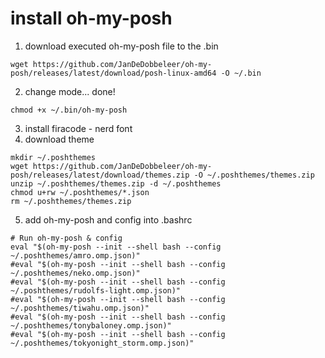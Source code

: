 # **install oh-my-posh**

1. download executed oh-my-posh file to the .bin
```
wget https://github.com/JanDeDobbeleer/oh-my-posh/releases/latest/download/posh-linux-amd64 -O ~/.bin
```
2. change mode... done!
```
chmod +x ~/.bin/oh-my-posh
```
3. install firacode - nerd font
4. download theme
```
mkdir ~/.poshthemes
wget https://github.com/JanDeDobbeleer/oh-my-posh/releases/latest/download/themes.zip -O ~/.poshthemes/themes.zip
unzip ~/.poshthemes/themes.zip -d ~/.poshthemes
chmod u+rw ~/.poshthemes/*.json
rm ~/.poshthemes/themes.zip
```
5. add oh-my-posh and config into .bashrc
```
# Run oh-my-posh & config
eval "$(oh-my-posh --init --shell bash --config ~/.poshthemes/amro.omp.json)"
#eval "$(oh-my-posh --init --shell bash --config ~/.poshthemes/neko.omp.json)"
#eval "$(oh-my-posh --init --shell bash --config ~/.poshthemes/rudolfs-light.omp.json)"
#eval "$(oh-my-posh --init --shell bash --config ~/.poshthemes/tiwahu.omp.json)"
#eval "$(oh-my-posh --init --shell bash --config ~/.poshthemes/tonybaloney.omp.json)"
#eval "$(oh-my-posh --init --shell bash --config ~/.poshthemes/tokyonight_storm.omp.json)"
```